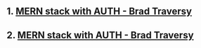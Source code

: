 ## 1. <a href="https://www.traversymedia.com/blog/mern-crash-course-part-1" target="_blank">MERN stack with AUTH - Brad Traversy</a>
## 2. [MERN stack with AUTH - Brad Traversy](https://www.traversymedia.com/blog/mern-crash-course-part-1)
